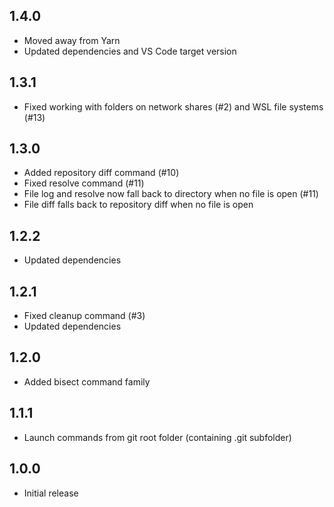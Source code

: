 ## 1.4.0

- Moved away from Yarn
- Updated dependencies and VS Code target version

## 1.3.1

- Fixed working with folders on network shares (#2) and WSL file systems (#13)

## 1.3.0

- Added repository diff command (#10)
- Fixed resolve command (#11)
- File log and resolve now fall back to directory when no file is open (#11)
- File diff falls back to repository diff when no file is open

## 1.2.2

- Updated dependencies

## 1.2.1

- Fixed cleanup command (#3)
- Updated dependencies

## 1.2.0

- Added bisect command family

## 1.1.1

- Launch commands from git root folder (containing .git subfolder)

## 1.0.0

- Initial release
